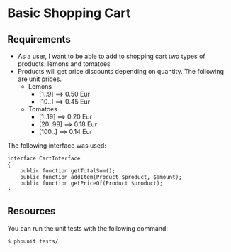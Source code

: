 Basic Shopping Cart
===================

Requirements
------------

- As a user, I want to be able to add to shopping cart two types of products: lemons and tomatoes
- Products will get price discounts depending on quantity. The following are unit prices. 
    - Lemons 
        - [1..9]    ==> 0.50 Eur
        - [10..]    ==> 0.45 Eur
    - Tomatoes
        - [1..19]    ==> 0.20 Eur
        - [20..99]   ==> 0.18 Eur
        - [100..]    ==> 0.14 Eur

The following interface was used:

    interface CartInterface
    {
        public function getTotalSum();
        public function addItem(Product $product, $amount);
        public function getPriceOf(Product $product);
    }


Resources
---------

You can run the unit tests with the following command:

    $ phpunit tests/
